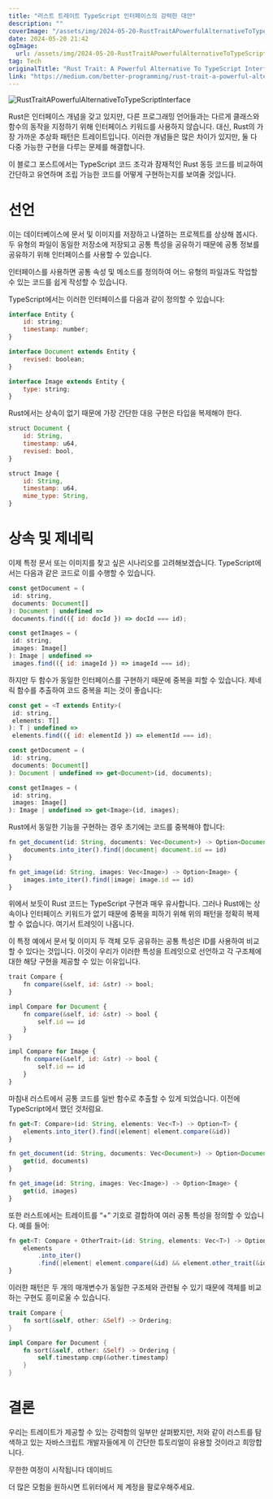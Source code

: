 ```yaml
---
title: "러스트 트레이트 TypeScript 인터페이스의 강력한 대안"
description: ""
coverImage: "/assets/img/2024-05-20-RustTraitAPowerfulAlternativeToTypeScriptInterface_0.png"
date: 2024-05-20 21:42
ogImage: 
  url: /assets/img/2024-05-20-RustTraitAPowerfulAlternativeToTypeScriptInterface_0.png
tag: Tech
originalTitle: "Rust Trait: A Powerful Alternative To TypeScript Interface"
link: "https://medium.com/better-programming/rust-trait-a-powerful-alternative-to-typescript-interface-e671cd7f9690"
---
```




![RustTraitAPowerfulAlternativeToTypeScriptInterface](/assets/img/2024-05-20-RustTraitAPowerfulAlternativeToTypeScriptInterface_0.png)

Rust은 인터페이스 개념을 갖고 있지만, 다른 프로그래밍 언어들과는 다르게 클래스와 함수의 동작을 지정하기 위해 인터페이스 키워드를 사용하지 않습니다. 대신, Rust의 가장 가까운 추상화 패턴은 트레이트입니다. 이러한 개념들은 많은 차이가 있지만, 둘 다 다중 가능한 구현을 다루는 문제를 해결합니다.

이 블로그 포스트에서는 TypeScript 코드 조각과 잠재적인 Rust 동등 코드를 비교하여 간단하고 유연하며 조립 가능한 코드를 어떻게 구현하는지를 보여줄 것입니다.

# 선언


<div class="content-ad"></div>

이는 데이터베이스에 문서 및 이미지를 저장하고 나열하는 프로젝트를 상상해 봅시다. 두 유형의 파일이 동일한 저장소에 저장되고 공통 특성을 공유하기 때문에 공통 정보를 공유하기 위해 인터페이스를 사용할 수 있습니다.

인터페이스를 사용하면 공통 속성 및 메소드를 정의하여 어느 유형의 파일과도 작업할 수 있는 코드를 쉽게 작성할 수 있습니다.

TypeScript에서는 이러한 인터페이스를 다음과 같이 정의할 수 있습니다:

```js
interface Entity {
    id: string;
    timestamp: number;
}

interface Document extends Entity {
    revised: boolean;
}

interface Image extends Entity {
    type: string;
}
```

<div class="content-ad"></div>

Rust에서는 상속이 없기 때문에 가장 간단한 대응 구현은 타입을 복제해야 한다.

```js
struct Document {
    id: String,
    timestamp: u64,
    revised: bool,
}

struct Image {
    id: String,
    timestamp: u64,
    mime_type: String,
}
```

# 상속 및 제네릭

이제 특정 문서 또는 이미지를 찾고 싶은 시나리오를 고려해보겠습니다. TypeScript에서는 다음과 같은 코드로 이를 수행할 수 있습니다.

<div class="content-ad"></div>

```js
const getDocument = (
 id: string,
 documents: Document[]
): Document | undefined =>
 documents.find(({ id: docId }) => docId === id);

const getImages = (
 id: string,
 images: Image[]
): Image | undefined =>
 images.find(({ id: imageId }) => imageId === id);
```

하지만 두 함수가 동일한 인터페이스를 구현하기 때문에 중복을 피할 수 있습니다. 제네릭 함수를 추출하여 코드 중복을 피는 것이 좋습니다:

```js
const get = <T extends Entity>(
 id: string,
 elements: T[]
): T | undefined =>
 elements.find(({ id: elementId }) => elementId === id);

const getDocument = (
 id: string,
 documents: Document[]
): Document | undefined => get<Document>(id, documents);

const getImages = (
 id: string,
 images: Image[]
): Image | undefined => get<Image>(id, images);
```

Rust에서 동일한 기능을 구현하는 경우 초기에는 코드를 중복해야 합니다:

<div class="content-ad"></div>

```js
fn get_document(id: String, documents: Vec<Document>) -> Option<Document> {
    documents.into_iter().find(|document| document.id == id)
}

fn get_image(id: String, images: Vec<Image>) -> Option<Image> {
    images.into_iter().find(|image| image.id == id)
}
```

위에서 보듯이 Rust 코드는 TypeScript 구현과 매우 유사합니다. 그러나 Rust에는 상속이나 인터페이스 키워드가 없기 때문에 중복을 피하기 위해 위의 패턴을 정확히 복제할 수 없습니다. 여기서 트레잇이 나옵니다.

이 특정 예에서 문서 및 이미지 두 객체 모두 공유하는 공통 특성은 ID를 사용하여 비교할 수 있다는 것입니다. 이것이 우리가 이러한 특성을 트레잇으로 선언하고 각 구조체에 대한 해당 구현을 제공할 수 있는 이유입니다.

```js
trait Compare {
    fn compare(&self, id: &str) -> bool;
}

impl Compare for Document {
    fn compare(&self, id: &str) -> bool {
        self.id == id
    }
}

impl Compare for Image {
    fn compare(&self, id: &str) -> bool {
        self.id == id
    }
}
```

<div class="content-ad"></div>

마침내 러스트에서 공통 코드를 일반 함수로 추출할 수 있게 되었습니다. 이전에 TypeScript에서 했던 것처럼요.

```js
fn get<T: Compare>(id: String, elements: Vec<T>) -> Option<T> {
    elements.into_iter().find(|element| element.compare(&id))
}

fn get_document(id: String, documents: Vec<Document>) -> Option<Document> {
    get(id, documents)
}

fn get_image(id: String, images: Vec<Image>) -> Option<Image> {
    get(id, images)
}
```

또한 러스트에서는 트레이트를 “+” 기호로 결합하여 여러 공통 특성을 정의할 수 있습니다. 예를 들어:

```js
fn get<T: Compare + OtherTrait>(id: String, elements: Vec<T>) -> Option<T> {
    elements
        .into_iter()
        .find(|element| element.compare(&id) && element.other_trait(&id))
}
```

<div class="content-ad"></div>

이러한 패턴은 두 개의 매개변수가 동일한 구조체와 관련될 수 있기 때문에 객체를 비교하는 구현도 흥미로울 수 있습니다.

```rust
trait Compare {
    fn sort(&self, other: &Self) -> Ordering;
}

impl Compare for Document {
    fn sort(&self, other: &Self) -> Ordering {
        self.timestamp.cmp(&other.timestamp)
    }
}
```

# 결론

우리는 트레이트가 제공할 수 있는 강력함의 일부만 살펴봤지만, 저와 같이 러스트를 탐색하고 있는 자바스크립트 개발자들에게 이 간단한 튜토리얼이 유용할 것이라고 희망합니다.

<div class="content-ad"></div>

무한한 여정이 시작됩니다
데이비드

더 많은 모험을 원하시면 트위터에서 제 계정을 팔로우해주세요.